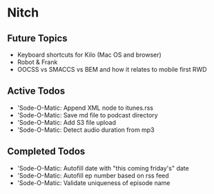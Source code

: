 Nitch
=====

## Future Topics

* Keyboard shortcuts for Kilo (Mac OS and browser)
* Robot & Frank
* OOCSS vs SMACCS vs BEM and how it relates to mobile first RWD

## Active Todos

* 'Sode-O-Matic: Append XML node to itunes.rss
* 'Sode-O-Matic: Save md file to podcast directory
* 'Sode-O-Matic: Add S3 file upload
* 'Sode-O-Matic: Detect audio duration from mp3

## Completed Todos

* 'Sode-O-Matic: Autofill date with "this coming friday's" date
* 'Sode-O-Matic: Autofill ep number based on rss feed
* 'Sode-O-Matic: Validate uniqueness of episode name
